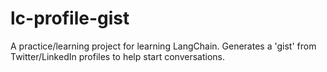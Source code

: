 # lc-profile-gist
A practice/learning project for learning LangChain. Generates a 'gist' from Twitter/LinkedIn profiles to help start conversations.
